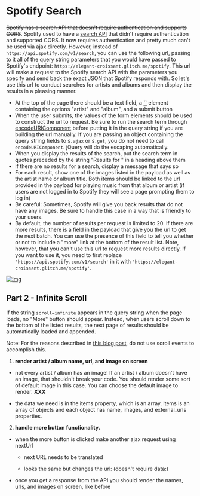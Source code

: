 # Spotify Search

~~Spotify has a search API that doesn't require authentication and supports CORS~~. Spotify used to have a [search API](https://developer.spotify.com/web-api/search-item/) that didn't require authentication and supported CORS. It now requires authentication and pretty much can't be used via ajax directly. However, instead of `https://api.spotify.com/v1/search`, you can use the following url, passing to it all of the query string parameters that you would have passed to Spotify's endpoint: `https://elegant-croissant.glitch.me/spotify`. This url will make a request to the Spotify search API with the parameters you specify and send back the exact JSON that Spotify responds with. So let's use this url to conduct searches for artists and albums and then display the results in a pleasing manner.

- At the top of the page there should be a text field, a [``](https://developer.mozilla.org/en/docs/Web/HTML/Element/select) element containing the options "artist" and "album", and a submit button
- When the user submits, the values of the form elements should be used to construct the url to request. Be sure to run the search term through [encodeURIComponent](https://developer.mozilla.org/en/docs/Web/JavaScript/Reference/Global_Objects/encodeURIComponent) before putting it in the query string if you are building the url manually. If you are passing an object containing the query string fields to `$.ajax` or `$.get`, you do not need to call `encodeURIComponent`. jQuery will do the escaping automatically.
- When you display the results of the search, put the search term in quotes preceded by the string "Results for " in a heading above them
- If there are no results for a search, display a message that says so
- For each result, show one of the images listed in the payload as well as the artist name or album title. Both items should be linked to the url provided in the payload for playing music from that album or artist (if users are not logged in to Spotify they will see a page prompting them to log in)
- Be careful: Sometimes, Spotify will give you back results that do not have any images. Be sure to handle this case in a way that is friendly to your users.
- By default, the number of results per request is limited to 20. If there are more results, there is a field in the payload that give you the url to get the next batch. You can use the presence of this field to tell you whether or not to include a "more" link at the bottom of the result list. Note, however, that you can't use this url to request more results directly. If you want to use it, you need to first replace `'https://api.spotify.com/v1/search'` in it with `'https://elegant-croissant.glitch.me/spotify'`.

[![img](https://github.com/spicedacademy/salt/raw/master/wk3_spotify_search/ledzep.gif)](https://github.com/spicedacademy/salt/blob/master/wk3_spotify_search/ledzep.gif)

## Part 2 - Infinite Scroll

If the string `scroll=infinite` appears in the query string when the page loads, no "More" button should appear. Instead, when users scroll down to the bottom of the listed results, the next page of results should be automatically loaded and appended.

Note: For the reasons described in [this blog post](http://ejohn.org/blog/learning-from-twitter/), do not use scroll events to accomplish this.



1. **render artist / album name, url, and image on screen** 

- not every artist / album has an image! If an artist / album doesn't have an image, that shouldn't break your code. You should render some sort of default image in this case. You can choose the default image to render. **XXX**

- the data we need is in the items property, which is an array. items is an array of objects and each object has name, images, and external_urls properties.

  

2. **handle more button functionality.** 	

- when the more button is clicked make another ajax request using nextUrl 

  - next URL needs to be translated

  - looks the same but changes the url: (doesn't require data:)

    

- once you get a response from the API you should render the names, urls, and images on screen, like before





